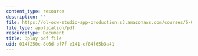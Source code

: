 ```yaml
---
content_type: resource
description: ''
file: https://ol-ocw-studio-app-production.s3.amazonaws.com/courses/6-004-computation-structures-spring-2017/014f250c8c6dbf7fe141cf84f65b3a41_q38KAGAKORk.pdf
file_type: application/pdf
resourcetype: Document
title: 3play pdf file
uid: 014f250c-8c6d-bf7f-e141-cf84f65b3a41
---
```

